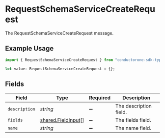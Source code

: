 # RequestSchemaServiceCreateRequest

The RequestSchemaServiceCreateRequest message.

## Example Usage

```typescript
import { RequestSchemaServiceCreateRequest } from "conductorone-sdk-typescript/sdk/models/shared";

let value: RequestSchemaServiceCreateRequest = {};
```

## Fields

| Field                                                           | Type                                                            | Required                                                        | Description                                                     |
| --------------------------------------------------------------- | --------------------------------------------------------------- | --------------------------------------------------------------- | --------------------------------------------------------------- |
| `description`                                                   | *string*                                                        | :heavy_minus_sign:                                              | The description field.                                          |
| `fields`                                                        | [shared.FieldInput](../../../sdk/models/shared/fieldinput.md)[] | :heavy_minus_sign:                                              | The fields field.                                               |
| `name`                                                          | *string*                                                        | :heavy_minus_sign:                                              | The name field.                                                 |
